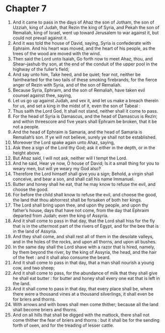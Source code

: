 # Chapter 7

1. And it came to pass in the days of Ahaz the son of Jotham, the son of Uzziah, king of Judah, that Rezin the king of Syria, and Pekah the son of Remaliah, king of Israel, went up toward Jerusalem to war against it, but could not prevail against it.
2. And it was told the house of David, saying, Syria is confederate with Ephraim. And his heart was moved, and the heart of his people, as the trees of the wood are moved with the wind.
3. Then said the Lord unto Isaiah, Go forth now to meet Ahaz, thou, and Shear–jashub thy son, at the end of the conduit of the upper pool in the highway of the fuller’s field;
4. And say unto him, Take heed, and be quiet; fear not, neither be fainthearted for the two tails of these smoking firebrands, for the fierce anger of Rezin with Syria, and of the son of Remaliah.
5. Because Syria, Ephraim, and the son of Remaliah, have taken evil counsel against thee, saying,
6. Let us go up against Judah, and vex it, and let us make a breach therein for us, and set a king in the midst of it, even the son of Tabeal :
7. Thus saith the Lord God, It shall not stand, neither shall it come to pass.
8. For the head of Syria is Damascus, and the head of Damascus is Rezin; and within threescore and five years shall Ephraim be broken, that it be not a people.
9. And the head of Ephraim is Samaria, and the head of Samaria is Remaliah’s son. If ye will not believe, surely ye shall not be established.
10. Moreover the Lord spake again unto Ahaz, saying,
11. Ask thee a sign of the Lord thy God; ask it either in the depth, or in the height above.
12. But Ahaz said, I will not ask, neither will I tempt the Lord.
13. And he said, Hear ye now, O house of David; Is it a small thing for you to weary men, but will ye weary my God also?
14. Therefore the Lord himself shall give you a sign; Behold, a virgin shall conceive, and bear a son, and shall call his name Immanuel.
15. Butter and honey shall he eat, that he may know to refuse the evil, and choose the good.
16. For before the child shall know to refuse the evil, and choose the good, the land that thou abhorrest shall be forsaken of both her kings.
17. The Lord shall bring upon thee, and upon thy people, and upon thy father’s house, days that have not come, from the day that Ephraim departed from Judah; even the king of Assyria.
18. And it shall come to pass in that day, that the Lord shall hiss for the fly that is in the uttermost part of the rivers of Egypt, and for the bee that is in the land of Assyria.
19. And they shall come, and shall rest all of them in the desolate valleys, and in the holes of the rocks, and upon all thorns, and upon all bushes.
20. In the same day shall the Lord shave with a razor that is hired, namely, by them beyond the river, by the king of Assyria, the head, and the hair of the feet : and it shall also consume the beard.
21. And it shall come to pass in that day, that a man shall nourish a young cow, and two sheep;
22. And it shall come to pass, for the abundance of milk that they shall give he shall eat butter : for butter and honey shall every one eat that is left in the land.
23. And it shall come to pass in that day, that every place shall be, where there were a thousand vines at a thousand silverlings, it shall even be for briers and thorns.
24. With arrows and with bows shall men come thither; because all the land shall become briers and thorns.
25. And on all hills that shall be digged with the mattock, there shall not come thither the fear of briers and thorns : but it shall be for the sending forth of oxen, and for the treading of lesser cattle.


